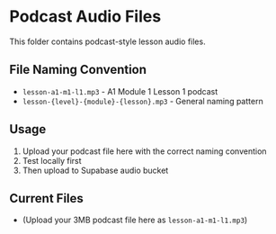 # Podcast Audio Files

This folder contains podcast-style lesson audio files.

## File Naming Convention
- `lesson-a1-m1-l1.mp3` - A1 Module 1 Lesson 1 podcast
- `lesson-{level}-{module}-{lesson}.mp3` - General naming pattern

## Usage
1. Upload your podcast file here with the correct naming convention
2. Test locally first
3. Then upload to Supabase audio bucket

## Current Files
- (Upload your 3MB podcast file here as `lesson-a1-m1-l1.mp3`)
